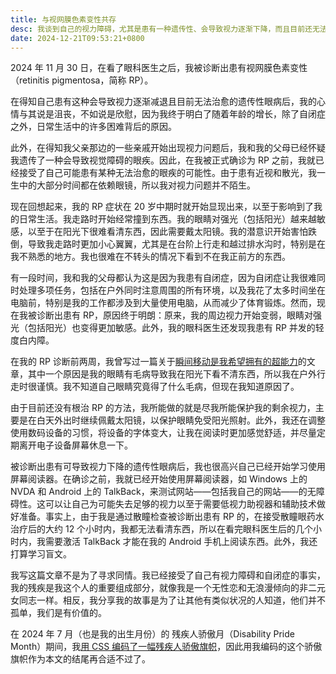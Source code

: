 ```yaml
---
title: 与视网膜色素变性共存
desc: 我谈到自己的视力障碍，尤其是患有一种遗传性、会导致视力逐渐下降，而且目前还无法治愈的眼病。
date: 2024-12-21T09:53:21+0800
---
```


2024 年 11 月 30 日，在看了眼科医生之后，我被诊断出患有视网膜色素变性（retinitis pigmentosa，简称 RP）。

在得知自己患有这种会导致视力逐渐减退且目前无法治愈的遗传性眼病后，我的心情与其说是沮丧，不如说是欣慰，因为我终于明白了随着年龄的增长，除了自闭症之外，日常生活中的许多困难背后的原因。

此外，在得知我父亲那边的一些亲戚开始出现视力问题后，我和我的父母已经怀疑我遗传了一种会导致视觉障碍的眼疾。因此，在我被正式确诊为 RP 之前，我就已经接受了自己可能患有某种无法治愈的眼疾的可能性。由于患有近视和散光，我一生中的大部分时间都在依赖眼镜，所以我对视力问题并不陌生。

现在回想起来，我的 RP 症状在 20 岁中期时就开始显现出来，以至于影响到了我的日常生活。我走路时开始经常撞到东西。我的眼睛对强光（包括阳光）越来越敏感，以至于在阳光下很难看清东西，因此需要戴太阳镜。我的潜意识开始害怕跌倒，导致我走路时更加小心翼翼，尤其是在台阶上行走和越过排水沟时，特别是在我不熟悉的地方。我也很难在不转头的情况下看到不在我正前方的东西。

有一段时间，我和我的父母都认为这是因为我患有自闭症，因为自闭症让我很难同时处理多项任务，包括在户外同时注意周围的所有环境，以及我花了太多时间坐在电脑前，特别是我的工作都涉及到大量使用电脑，从而减少了体育锻炼。然而，现在我被诊断出患有 RP，原因终于明朗：原来，我的周边视力开始变弱，眼睛对强光（包括阳光）也变得更加敏感。此外，我的眼科医生还发现我患有 RP 并发的轻度白内障。

在我的 RP 诊断前两周，我曾写过一篇关于[瞬间移动是我希望拥有的超能力](2024-11-16-superpower-i-wish-to-have.md)的文章，其中一个原因是我的眼睛有毛病导致我在阳光下看不清东西，所以我在户外行走时很谨慎。我不知道自己眼睛究竟得了什么毛病，但现在我知道原因了。

由于目前还没有根治 RP 的方法，我所能做的就是尽我所能保护我的剩余视力，主要是在白天外出时继续佩戴太阳镜，以保护眼睛免受阳光照射。此外，我还在调整使用数码设备的习惯，将设备的字体变大，让我在阅读时更加感觉舒适，并尽量定期离开电子设备屏幕休息一下。

被诊断出患有可导致视力下降的遗传性眼病后，我也很高兴自己已经开始学习使用屏幕阅读器。在确诊之前，我就已经开始使用屏幕阅读器，如 Windows 上的 NVDA 和 Android 上的 TalkBack，来测试网站——包括我自己的网站——的无障碍性。这可以让自己为可能失去足够的视力以至于需要低视力助视器和辅助技术做好准备。事实上，由于我是通过散瞳检查被诊断出患有 RP 的，在接受散瞳眼药水治疗后的大约 12 个小时内，我都无法看清东西，所以在看完眼科医生后的几个小时内，我需要激活 TalkBack 才能在我的 Android 手机上阅读东西。此外，我还打算学习盲文。

我写这篇文章不是为了寻求同情。我已经接受了自己有视力障碍和自闭症的事实，我的残疾是我这个人的重要组成部分，就像我是一个无性恋和无浪漫倾向的非二元女同志一样。相反，我分享我的故事是为了让其他有类似状况的人知道，他们并不孤单，我们是有价值的。

在 2024 年 7 月（也是我的出生月份）的 残疾人骄傲月（Disability Pride Month）期间，我[用 CSS 编码了一幅残疾人骄傲旗帜](https://helenchong.dev/blog/posts/2024-07-23-responsive-disability-pride-flag-css/)，因此用我编码的这个骄傲旗帜作为本文的结尾再合适不过了。

<div class="flag disability-pride p-margin-top " role="img" aria-label="以 CSS 编码而成的残疾人骄傲旗帜"></div>